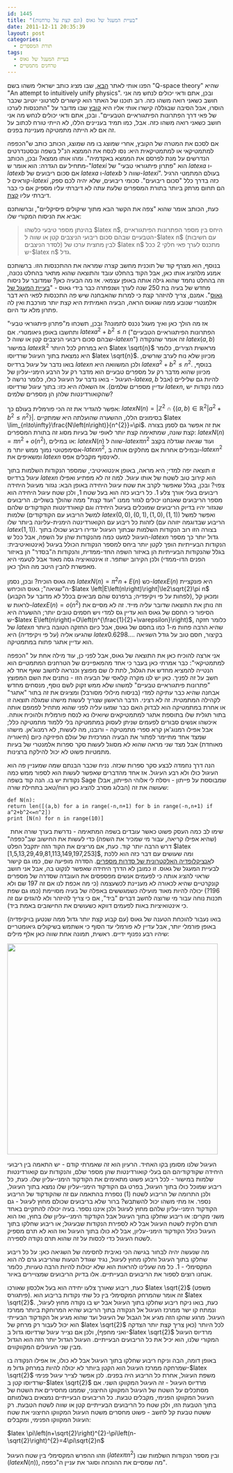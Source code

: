 ```yaml
---
id: 1445
title: "בעיית המעגל של גאוס (וגם קצת על טרחנות)"
date: 2011-12-11 20:35:39
layout: post
categories: 
  - תורת המספרים
tags: 
  - בעיית המעגל של גאוס
  - טרחנים מתמטיים
---
```

הפנו אותי לאתר <a href="http://www.q-spacetheory.org/59888/%D7%9E%D7%93%D7%A2%D7%9D%D7%A8%D7%95%D7%97">הבא</a>, שבו מציג כותב ישראלי משהו בשם "Q-space theory" שהיא "An attempt to intuitively unify physics". ובכן, אתם ודאי יכולים לנחש מה אני חושב כשאני רואה משהו כזה. רוב תוכנו של האתר הוא קישורים לסרטוני יוטיוב שכבר הוסרו, אבל הסיבה שבגללה קישרו אותי אליו היא <a href="http://www.q-spacetheory.org/image/users/59888/ftp/my_files/2%D7%94%D7%AA%D7%9B%D7%A0%D7%A1%D7%95%D7%AA%20%D7%9C%D7%A2%D7%A8%D7%9B%D7%95%20%D7%A9%D7%9C%20%D7%A4%D7%90%D7%99%20%D7%93%D7%A8%D7%9A%20%D7%94%D7%A4%D7%AA%D7%A8%D7%95%D7%A0%D7%95%D7%AA%20%D7%94%D7%A4%D7%99%D7%AA%D7%92%D7%95%D7%A8%D7%90%D7%99%D7%99%D7%9D%20%D7%94%D7%98%D7%91%D7%A2%D7%99%D7%99%D7%9D.pdf?id=9428063">קובץ</a> שבו מדובר על "התכנסות לערכו של פאי דרך הפתרונות הפיתגוראיים הטבעיים". ובכן, אתם ודאי יכולים לנחש מה אני חושב כשאני רואה משהו כזה. אבל, כמו תמיד בעניינים הללו, לא הייתי טורח לכתוב על זה אם לא הייתה מתמטיקה מעניינת בפנים.

אם לסכם את המטרה של הקובץ, אחרי שמוצג בו מה שמוצג, הכותב כותב ש"הכפפה למתמטיקאי או למתמטיקאית היא: נסו לנסח את הממצא הנ"ל בשפה ובסטנדרטים הנדרשים על מנת לפרסם את הממצא באקדמיה". ומהו אותו ממצא? ובכן, הכותב מתחיל עם הגדרה: הוא אומר ש-"$latex i$ הוא "פתרון פיתגוראי טבעי" של $latex a$ ו-$latex b$ אם סכום ריבועים של $latex a$ ו-$latex b$ שווה ל-$latex i$". בעולם המתמטי הרגיל קוראים ל-$latex i$ כזה בדרך כלל "סכום ריבועים". סכומי ריבועים, שלא יהיה לכם ספק, הם תחום מרתק ביותר בתורת המספרים שלעת עתה לא דיברתי עליו מספיק אם כי כבר דיברתי עליו <a href="http://www.gadial.net/?p=198">קצת</a>.

כעת, הכותב אומר שהוא "צפה את הקשר הבא מתוך שיקולים פיסיקליים", וברשותכם אביא את הניסוח המקורי שלו:
<blockquote>בהינתן מספר טיבעי כלשהו $latex n$, היחס בין מספר הפתרונות הפיתגוראיים הטבעיים שבהם סכום ריבועי הניצבים קטן או שווה ל-$latex n$ (עם חשיבות לסדר הניצבים) לבין מחצית ערכו של $latex n$ מתכנס לערך פאי חלקי 2 ככל ש-$latex n$ גדל.</blockquote>
בנוסף, הוא מצרף קוד של תוכנית מחשב קצרה שמראה את ההתכנסות הזו. ברשותכם אמנע מלהציג אותו כאן, אבל הקוד בהחלט עובד והתוצאה שהוא מתאר בהחלט נכונה, וזה בהחלט נחמד שהוא גילה אותה באופן עצמאי. אז מה הבעיה כאן? שמדובר על ניסוח מחדש של בעיה בת 250 שנה לערך ושנפתרה כבר בידי גאוס - "<a href="http://en.wikipedia.org/wiki/Gauss_circle_problem">בעיית המעגל של גאוס</a>". אמנם, צריך להיזהר קצת כי למרות שהאבחנה שיש פה התכנסות לפאי היא דבר אלמנטרי שנובע ממה שגאוס הראה, הבעיה האמיתית היא קצת יותר מורכבת ואין לה פתרון מלא עד היום.

אז מה הולך כאן ואיך מעגל נכנס לתמונה? ובכן, תשכחו מ"פתרון פיתגוראי טבעי" ותחשבו באופן גיאומטרי. אם $latex a^{2}+b^{2}\le n$ ("הפתרונות הפיתגוראיים הטבעיים שבהם סכום ריבועי הניצבים קטן או שווה ל-$latex n$") זה אומר שהנקודה $latex \left(a,b\right)$ במישור $latex \mathbb{R}^{2}$ היא במרחק לכל היותר $latex \sqrt{n}$ מראשית הצירים, כלומר היא נמצאת בתוך העיגול שרדיוסו $latex \sqrt{n}$. מכיוון שלא נוח לערב שורשים, בואו נדבר על עיגול ברדיוס $latex n$ ולכן המשוואה היא $latex a^{2}+b^{2}\le n^2$. בנוסף, מכיוון שהוא מדבר רק על מספרים טבעיים הוא מדבר רק על הרבע הימני-עליון של העיגול - בואו נדבר על העיגול כולו, כלומר נרשה ל-$latex a,b$ להיות גם שליליים (אבל עדיין מספרים שלמים). אז השאלה היא כזו: בתוך עיגול שרדיוסו $latex n$, כמה נקודות יש שהקואורדינטות שלהן הן מספרים שלמים?

אפשר להגדיר את זה הכי פורמלית בעולם כך: $latex N\left(n\right)=\left|\mathbb{Z}^{2}\cap\left\{ \left(a,b\right)\in\mathbb{R}^{2}|a^{2}+b^{2}\le n^{2}\right\} \right|$. בסימונים הללו, ההשערה שהועלתה היא שמתקיים $latex \lim_{n\to\infty}\frac{N\left(n\right)}{n^{2}}=\pi$. את זה אפשר גם לסמן בצורה קצת שונה, שמתאימה קצת יותר לאופי של בעיות מסוג זה בתורת המספרים: $latex N\left(n\right)=\pi n^{2}+o\left(n^{2}\right)$, או במילים: $latex N\left(n\right)$ שווה ל-$latex \pi n^{2}$ ועוד שגיאה שגדלה בקצב אסימפטוטי נמוך ממש יותר מ-$latex n^{2}$, ובמילים אחרות אם מחלקים אותה ב-$latex n^{2}$ ומשאיפים את $latex n$ לאינסוף מקבלים אפס.

זו תוצאה יפה למדי; היא מראה, באופן אינטואיטיבי, שמספר הנקודות השלמות בתוך עיגול ברדיוס $latex n$ הוא קירוב טוב לשטח של אותו עיגול. למה זה לא מפתיע ואפילו צפוי? ובכן, בגלל שאפשר לקרב את שטח עיגול היחידה באופן הבא: נגזור מעיגול היחידה ריבועים בעלי אורך צלע 1. כל ריבוע כזה הוא בעל שטח 1, ולכן שטח עיגול היחידה הוא מספר הריבועים שאנחנו יכולים לגזור ממנו "ועוד קצת" ממה שהולך בשוליים. הריבועים שנגזור יהיו בדיוק הריבועים שמוכלים בעיגול היחידה וגם קואורדינטות הקודקודים שלהם שלמות (למשל הריבוע עם הקודקודים $latex \left(0,0\right),\left(0,1\right),\left(1,0\right),\left(1,1\right)$) ואפשר למשל לזהות כל ריבוע עם הקואורדינטה הימנית-עליונה ביותר שלו (הריבוע שבדוגמה יזוהה עם $latex \left(1,1\right)$). בצורה הזו רוב הנקודות השלמות שבתוך העיגול יגדירו ריבוע שכולו בתוך העיגול למעט כמה מהנקודות שהן על השפה, אבל ככל ש-$latex n$ גדול יותר כך מספר הנקודות הבעייתיות הופך לקטן יותר ביחס למספר הנקודות הכולל בעיגול (אינטואיטיבית: בגלל שהנקודות הבעייתיות הן באיזור השפה החד-ממדית, והנקודות ה"בסדר" הן באיזור הפנים הדו-ממדי) ולכן הקירוב ישתפר. זו אינטואיציה גסה מאוד אבל לטעמי היא מאפשרת להבין היטב מה הולך כאן.

מה גאוס הוכיח? ובכן, נסמן $latex N\left(n\right)=\pi^{2}n+E\left(n\right)$ כש-$latex E\left(n\right)$ היא פונקציית ה"שגיאה"; גאוס הוכיחש-$latex \left|E\left(n\right)\right|\le2\sqrt{2}\pi n$ (לפחות על פי ויקיפדיה; ברפרנס שהם מביאים בכלל לא מדובר על הקבוע), ומכאן קל לראות ש-$latex E\left(n\right)=o\left(n^{2}\right)$ וזה נותן את התוצאה שדובר עליה מייד. זה לא מסיים את הסיפור כי החסם של גאוס הוא עדיין גס למדי ויש חסמים טובים יותר; ההשערה היא ש-$latex E\left(n\right)=O\left(n^{\frac{1}{2}+\varepsilon}\right)$, כלומר חזקה של $latex n$ שהיא הרבה פחות מ-1 כמו בחסם של גאוס, אבל כיום החזקה הטובה ביותר שהגיעו אליה (על פי ויקיפדיה) היא $latex 0.6298\dots$. בקיצור, חסם טוב על גודל השגיאה הוא עדיין אתגר פתוח במתמטיקה.

אני ארצה להוכיח כאן את התוצאה של גאוס, אבל לפני כן, עוד מילה אחת על "הכפפה למתמטיקאי": כבר אמרתי כאן בעבר כי אחד מהמאפיינים של הטרחנים המתמטיים הוא הנטייה להמציא מחדש את הגלגל, לתת לו שם מפוצץ וכנראה לחשוב שאף אחד לא חשב על זה לפניך. כאן יש לנו מקרה קלאסי של הבעיה הזו - נותנים את השם המפוצץ "פתרונות פיתגוראיים טבעיים" למשהו שלא ממש זקוק לשם נוסף, מנסחים מחדש אבחנה שהיא כבר עתיקה למדי (בניסוח מילולי מסורבל) ומציגים את זה בתור "אתגר" לקהילה המתמטית. זה לא רציני. הדבר הראשון שצריך לעשות מישהו שמגלה תוצאה זו או אחרת במתמטיקה הוא לבדוק האם כבר שמעו עליה לפני שהוא מתחיל לפמפם אותה בתור תגלית שלו בתוספת אתגר למתמטיקאים שיואילו נא לנסח פורמלית ולהוכיח אותה. איכשהו אנשים סבורים לפעמים שניתן לעסוק במתמטיקה בלי ללמוד מתמטיקה כלל; אבל אפילו רמנוג'אן קרא ספרי מתמטיקה - ורובנו, מה לעשות, לא רמנוג'אן. מישהו שמצד אחד מתיימר לפתור את הבעיה המרכזית של עולם הפיזיקה כיום (תיאוריה מאוחדת) אבל מצד שני מראה שהוא לא מסוגל לעשות סקר ספרות אלמנטרי של בעיות מתמטיות פשוט לא יכול להילקח ברצינות.

הנה דרך נחמדה לבצע סקר ספרות שכזה. נניח שכבר הבנתם שמה שמעניין פה הוא העיגול כולו ולא רבע העיגול. אז אחד מהדברים שאפשר לעשות הוא לספור ממש כמה נקודות יש בו. הנה קוד בשפה Sage (שמבוססת על פייתון - ויסלח לי אלוהי הפייתון, אבל הבלוג מסרב להציג כאן רווח/טאב בתחילת שורה) שעושה את זה:
<code>
</code>
<p dir="ltr" style="text-align: left;"><code>def N(n):
return len([(a,b) for a in range(-n,n+1) for b in range(-n,n+1) if a^2+b^2&lt;=n^2])
print [N(n) for n in range(10)]</code></p>
<code> </code>
שימו לב כמה העסק פשוט כאשר עובדים בשפה המתאימה - נדרשת בערך שורה אחת (שהיא אפילו קריאה, עבור מי שמכיר את השפה) כדי לעשות את החישוב שב"כפפה" דרש הרבה יותר קוד. כעת, אם מריצים את הקוד הזה יתקבל הפלט $latex [1,5,13,29,49,81,113,149,197,253]$, ומה שעושים עם דבר כזה הוא ללכת ל<a href="http://oeis.org">אנציקלופדיה האלקטרונית של סדרות מספרים</a>. הסדרה מופיעה שם, כמו גם קישור לבעיית המעגל של גאוס. זו כמובן לא הדרך היחידה שאפשר לנקוט בה, אבל אני חושב שראוי להציג אותה כי לפעמים אנשים מפספסים את העובדה שסדרה של מספרים קונקרטיים שהיא לכאורה לא מעניינת לכשעצמה (כי מה אכפת לנו אם זה 197 שם ולא 196?) יכולה להיות מאוד מועילה כשמגששים באפלה של בעיה מסויימת (כמו גם שפת תכנות נוחה עבור מי שרוצה לחשב דברים "ביד", אם כי צריך להיזהר ולא להגזים עם זה כי אינטואיציות באות לפעמים דווקא כשעושים את החישובים באמת ביד).

בואו נעבור להוכחת הטענה של גאוס (עם קבוע קצת יותר גדול ממה שנטען בויקיפדיה) באופן פורמלי יותר, אבל עדיין לא פורמלי עד הסוף כי אשתמש בשיקולים גיאומטריים שיהיו רבע נפנוף ידיים. ראשית, תמונה אחת שווה כאן אלף מילים:

<strong><a href="http://www.gadial.net/wp-content/uploads/2011/12/gauss_circle.png"><img class="alignnone size-full wp-image-1447" title="gauss_circle" alt="" src="http://www.gadial.net/wp-content/uploads/2011/12/gauss_circle.png" width="484" height="484" /></a></strong>

העיגול שלנו מסומן בקו האחיד. הרעיון הוא זה שאמרתי קודם - יש התאמה בין ריבועי היחידה שקודקודיהם הם בעלי קואורדינטות שהן מספר שלם, והנקודות עם קואורדינטות שלמות במישור - לכל ריבוע פשוט מתאימים את הקודקוד הימני-עליון שלו. כעת, כל ריבוע שמוכל כולו בתוך העיגול, בפרט גם הקודקוד הימני-עליון שלו נמצא בתוך העיגול, ולכן התרומה של הריבוע לשטח (1) נספרת בהתאמה עם זה שהקודקוד של הריבוע נספר. אז מתי משהו יכול להשתבש? ברור שלא בריבועים שכולם מחוץ לעיגול - גם הקודקוד הימני-עליון שלהם מחוץ לעיגול ולכן איננו נספר. בעיה יכולה להתקיים באחד משני מקרים: או ריבוע שחלקו בתוך העיגול אבל הקודקוד הימני-עליון שלו בחוץ, ואז הוא תורם חלקית לשטח העיגול אבל לא לספירת הנקודות שבעיגול; או ריבוע שחלקו בתוך העיגול כולל הקודקוד הימני-עליון, אבל לא כולו בתוך העיגול ואז הוא לא תרם מספיק לשטח העיגול כדי לכסות על זה שהוא תרם נקודה לספירה.

מה שנעשה יהיה לבחור בגישה הכי נאיבית לחסימה של השגיאה כאן: על כל ריבוע שחלקו בתוך העיגול וחלקו מחוץ לעיגול, נגיד שגודל הטעות שהריבוע גרם לה הוא המקסימלי - 1. כל מה שעלינו להראות הוא שלא יכולות להיות הרבה טעויות, כלומר אנחנו רוצים לספור את הריבועים הבעייתיים. אלו בדיוק הריבועים שמצויירים באיור.

כעת, ריבוע שאורך צלעו יחידה הוא בעל אלכסון שאורכו $latex \sqrt{2}$ (משפט פיתגורס). זה אומר שהמרחק המקסימלי בין כל שתי נקודות בריבוע הוא $latex \sqrt{2}$. כעת, בואו ניקח ריבוע שחלקו בתוך העיגול אבל יש בו נקודה מחוץ לעיגול, ונמתח קו ישר ממרכז העיגול אל הנקודה בתוך הריבוע שהיא המרוחקת ביותר ממרכז העיגול. מרגע שהקו הזה מגיע אל הגבול של העיגול ועד שהוא מגיע אל הקודקוד הבעייתי הוא יכול לעבור רק מרחק של $latex \sqrt{2}$ לכל היותר (כאן צריך קצת יותר הצדקה ואני מחפף), ולכן אם נצייר עיגול שרדיוסו גדול ב-$latex \sqrt{2}$ מרדיוס העיגול המקורי שלנו, הוא יכיל את כל הריבועים הבעייתיים. העיגול הגדול יותר הזה הוא הגדול מבין שני העיגולים המקווקווים.

באופן דומה, הבה וניקח ריבוע שחלקו בתוך העיגול אבל לא כולו, אז אפילו הנקודה בו שמרחקה ממרכז העיגול הוא הקטן ביותר לא יכולה להיות במרחק גדול מ-$latex \sqrt{2}$ משפת העיגול, אחרת כל הריבוע היה בפנים. לכן אפשר לצייר עיגול פנימי שרדיוסו קטן ב-$latex \sqrt{2}$ מרדיוס העיגול - זה העיגול המקווקו השני. אם מסתכלים על השטח של העיגול המקווקו החיצוני, שממנו מחסירים את השטח של העיגול המקווקו הפנימי, מקבלים טבעת. כל הריבועים הבעייתיים נמצאים בשלמותם בתוך הטבעת הזו, ולכן שטח כל הריבועים הבעייתיים קטן או שווה לשטח הטבעת. רק ששטח טבעת קל לחשב - פשוט מחסרים משטח העיגול המקווקו החיצוני את שטח העיגול המקווקו הפנימי, ומקבלים:

$latex \pi\left(n+\sqrt{2}\right)^{2}-\pi\left(n-\sqrt{2}\right)^{2}=4\pi\sqrt{2}n$

וזהו ההפרש המקסימלי בין שטח העיגול ($latex \pi n^{2}$) ובין מספר הנקודות השלמות שבו ($latex N\left(n\right)$), מה שמסיים את ההוכחה וסוגר את עניין ה"כפפה".

